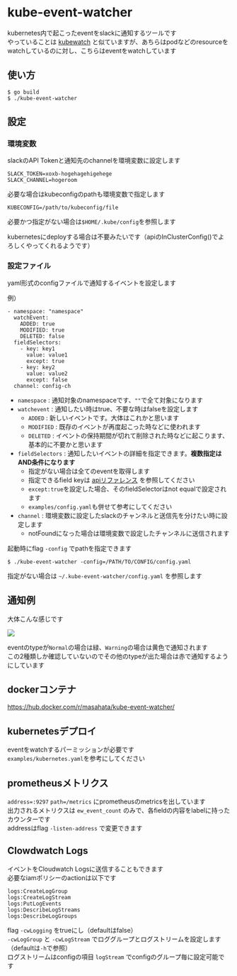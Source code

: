 kube-event-watcher
=====

kubernetes内で起こったeventをslackに通知するツールです  
やっていることは <a href="https://github.com/bitnami-labs/kubewatch">kubewatch</a> と似ていますが、あちらはpodなどのresourceをwatchしているのに対し、こちらはeventをwatchしています  


## 使い方
```
$ go build
$ ./kube-event-watcher
```

## 設定

### 環境変数
slackのAPI Tokenと通知先のchannelを環境変数に設定します

```
SLACK_TOKEN=xoxb-hogehagehigehege
SLACK_CHANNEL=hogeroom
```

必要な場合はkubeconfigのpathも環境変数で指定します

```
KUBECONFIG=/path/to/kubeconfig/file
```

必要かつ指定がない場合は`$HOME/.kube/config`を参照します

kubernetesにdeployする場合は不要みたいです（apiのInClusterConfig()でよろしくやってくれるようです）


### 設定ファイル
yaml形式のconfigファイルで通知するイベントを設定します

例）
```
- namespace: "namespace"
  watchEvent:
    ADDED: true
    MODIFIED: true
    DELETED: false
  fieldSelectors:
    - key: key1
      value: value1
      except: true
    - key: key2
      value: value2
      except: false
  channel: config-ch
```

- `namespace` : 通知対象のnamespaceです、`""`で全て対象になります
- `watchevent` : 通知したい時はtrue、不要な時はfalseを設定します
  - `ADDED` : 新しいイベントです。大体はこれかと思います
  - `MODIFIED` : 既存のイベントが再度起こった時などに使われます
  - `DELETED` : イベントの保持期間が切れて削除された時などに起こります、基本的に不要かと思います
- `fieldSelectors` : 通知したいイベントの詳細を指定できます。__複数指定はAND条件になります__
  - 指定がない場合は全てのeventを取得します
  - 指定できるfield keyは <a href="https://kubernetes.io/docs/reference/generated/kubernetes-api/v1.11/#event-v1-core">apiリファレンス</a> を参照してください
  - `except:true`を設定した場合、そのfieldSelectorはnot equalで設定されます
  - `examples/config.yaml`も併せて参考にしてください
- `channel` : 環境変数に設定したslackのチャンネルと送信先を分けたい時に設定します
  - notFoundになった場合は環境変数で設定したチャンネルに送信されます

起動時にflag `-config` でpathを指定できます

```
$ ./kube-event-watcher -config=/PATH/TO/CONFIG/config.yaml
```

指定がない場合は `~/.kube-event-watcher/config.yaml` を参照します

## 通知例
大体こんな感じです

<img src="https://i.imgur.com/aZ7CbfT.jpg">


eventのtypeが`Normal`の場合は緑、`Warning`の場合は黄色で通知されます  
この2種類しか確認していないのでその他のtypeが出た場合は赤で通知するようにしています

## dockerコンテナ

https://hub.docker.com/r/masahata/kube-event-watcher/

## kubernetesデプロイ

eventをwatchするパーミッションが必要です  
`examples/kubernetes.yaml`を参考にしてください

## prometheusメトリクス
`address=:9297` `path=/metrics` にprometheusのmetricsを出しています  
出力されるメトリクスは `ew_event_count` のみで、各fieldの内容をlabelに持ったカウンターです  
addressはflag `-listen-address` で変更できます  

## Clowdwatch Logs
イベントをCloudwatch Logsに送信することもできます  
必要なiamポリシーのactionは以下です  

```
logs:CreateLogGroup
logs:CreateLogStream
logs:PutLogEvents
logs:DescribeLogStreams
logs:DescribeLogGroups
```

flag `-cwLogging` をtrueにし（defaultはfalse）  
`-cwLogGroup` と `-cwLogStream` でロググループとログストリームを設定します（defaultは`-h`で参照）  
ログストリームはconfigの項目 `logStream` でconfigのグループ毎に設定可能です  
